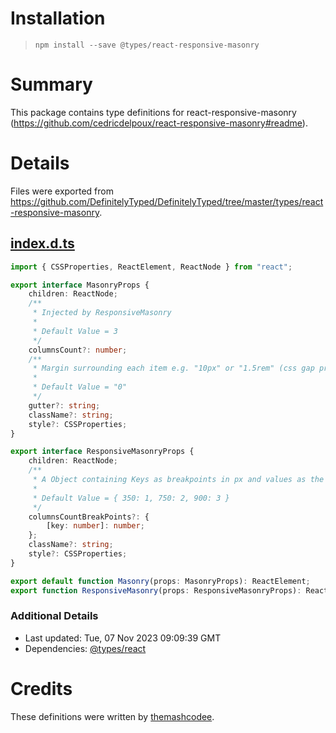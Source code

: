 # Installation
> `npm install --save @types/react-responsive-masonry`

# Summary
This package contains type definitions for react-responsive-masonry (https://github.com/cedricdelpoux/react-responsive-masonry#readme).

# Details
Files were exported from https://github.com/DefinitelyTyped/DefinitelyTyped/tree/master/types/react-responsive-masonry.
## [index.d.ts](https://github.com/DefinitelyTyped/DefinitelyTyped/tree/master/types/react-responsive-masonry/index.d.ts)
````ts
import { CSSProperties, ReactElement, ReactNode } from "react";

export interface MasonryProps {
    children: ReactNode;
    /**
     * Injected by ResponsiveMasonry
     *
     * Default Value = 3
     */
    columnsCount?: number;
    /**
     * Margin surrounding each item e.g. "10px" or "1.5rem" (css gap property)
     *
     * Default Value = "0"
     */
    gutter?: string;
    className?: string;
    style?: CSSProperties;
}

export interface ResponsiveMasonryProps {
    children: ReactNode;
    /**
     * A Object containing Keys as breakpoints in px and values as the columns count
     *
     * Default Value = { 350: 1, 750: 2, 900: 3 }
     */
    columnsCountBreakPoints?: {
        [key: number]: number;
    };
    className?: string;
    style?: CSSProperties;
}

export default function Masonry(props: MasonryProps): ReactElement;
export function ResponsiveMasonry(props: ResponsiveMasonryProps): ReactElement;

````

### Additional Details
 * Last updated: Tue, 07 Nov 2023 09:09:39 GMT
 * Dependencies: [@types/react](https://npmjs.com/package/@types/react)

# Credits
These definitions were written by [themashcodee](https://github.com/themashcodee).
